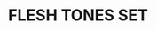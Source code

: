 ---
title: "FLESH TONES SET"
price: "TBA"
desc: "Opis nije dostupan"
img_path: "/assets/img/A.MIG-7500.jpg"
brand: AMMO
available: true
cat: "weathering"
subcat: "OILBRUSHERS SETS"
subsubcat: "SS"
---